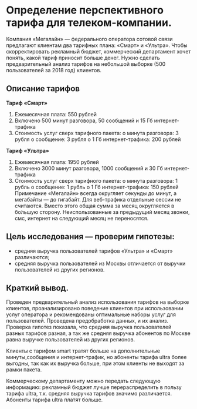 # Определение перспективного тарифа для телеком-компании.

Компания «Мегалайн» — федерального оператора сотовой связи предлагают клиентам два тарифных плана: «Смарт» и «Ультра». Чтобы скорректировать рекламный бюджет, коммерческий департамент хочет понять, какой тариф приносит больше денег.
Нужно сделать предварительный анализ тарифов на небольшой выборке (500 пользователей за 2018 год) клиентов. 

## Описание тарифов
**Тариф «Смарт»**
1.	Ежемесячная плата: 550 рублей
2.	Включено 500 минут разговора, 50 сообщений и 15 Гб интернет-трафика
3.	Стоимость услуг сверх тарифного пакета:
o	минута разговора: 3 рубля
o	сообщение: 3 рубля
o	1 Гб интернет-трафика: 200 рублей

**Тариф «Ультра»**
1.	Ежемесячная плата: 1950 рублей
2.	Включено 3000 минут разговора, 1000 сообщений и 30 Гб интернет-трафика
3.	Стоимость услуг сверх тарифного пакета:
o	минута разговора: 1 рубль
o	сообщение: 1 рубль
o	1 Гб интернет-трафика: 150 рублей
Примечание
«Мегалайн» всегда округляет секунды до минут, а мегабайты — до гигабайт. 
Для веб-трафика отдельные сессии не считаются. Вместо этого общая сумма за месяц округляется в бо́льшую сторону. Неиспользованные за предыдущий месяц звонки, смс, интернет на следующий месяц не переносятся.

## **Цель исследования** — проверим гипотезы:
* средняя выручка пользователей тарифов «Ультра» и «Смарт» различаются;
* средняя выручка пользователей из Москвы отличается от выручки пользователей из других регионов.

## Краткий вывод.

Проведен предварительный анализ использования тарифов на выборке клиентов, проанализировано поведение клиентов при использовании услуг оператора и рекомендованы оптимальные наборы услуг для пользователей. Проведена предобработка данных, и их анализ. Проверка гипотез показала, что средняя выручка пользователей разных тарифов разная, а так же средняя выручка абонентов по Москве равна выручке пользователей из других регионов.

Клиенты с тарифом smart тратят больше на дополнительные минуты,сообщения и интернет-трафик, но абоненты тарифа ultra более выгодны, так как их выручка больше, при этом клиенты не выходят за рамки пакета.

Коммерческому департаменту можно передать следующую информацию:
рекламный бюджет лучше перераспределить в пользу тарифа ultra, т.к. средняя выручка тарифов значимо различается. Абоненты тарифа ultra платят больше.
